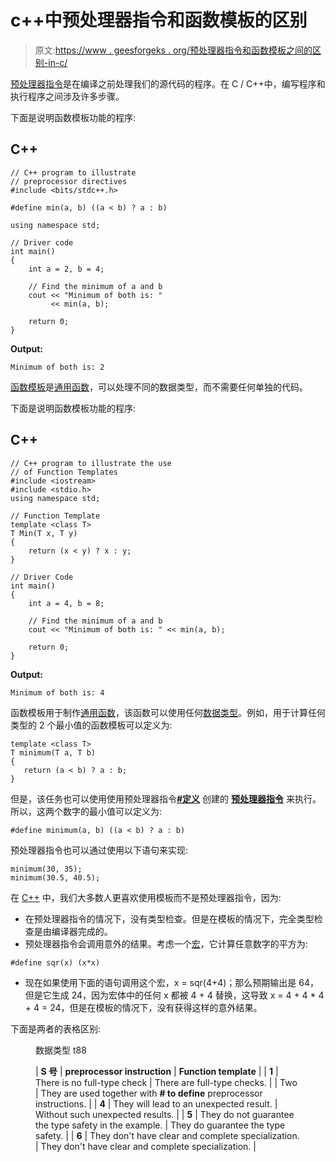 # c++中预处理器指令和函数模板的区别

> 原文:[https://www . geesforgeks . org/预处理器指令和函数模板之间的区别-in-c/](https://www.geeksforgeeks.org/difference-between-preprocessor-directives-and-function-templates-in-c/)

[预处理器指令](https://www.geeksforgeeks.org/cc-preprocessors/)是在编译之前处理我们的源代码的程序。在 C / C++中，编写程序和执行程序之间涉及许多步骤。

下面是说明函数模板功能的程序:

## C++

```
// C++ program to illustrate
// preprocessor directives
#include <bits/stdc++.h>

#define min(a, b) ((a < b) ? a : b)

using namespace std;

// Driver code
int main()
{
    int a = 2, b = 4;

    // Find the minimum of a and b
    cout << "Minimum of both is: "
         << min(a, b);

    return 0;
}
```

**Output:**

```
Minimum of both is: 2

```

[函数模板](https://www.geeksforgeeks.org/templates-cpp/)是[通用函数](https://www.geeksforgeeks.org/generics-in-c/)，可以处理不同的数据类型，而不需要任何单独的代码。

下面是说明函数模板功能的程序:

## C++

```
// C++ program to illustrate the use
// of Function Templates
#include <iostream>
#include <stdio.h>
using namespace std;

// Function Template
template <class T>
T Min(T x, T y)
{
    return (x < y) ? x : y;
}

// Driver Code
int main()
{
    int a = 4, b = 8;

    // Find the minimum of a and b
    cout << "Minimum of both is: " << min(a, b);

    return 0;
}
```

**Output:**

```
Minimum of both is: 4

```

函数模板用于制作[通用函数](https://www.geeksforgeeks.org/generics-in-c/)，该函数可以使用任何[数据类型](https://www.geeksforgeeks.org/c-data-types/)。例如，用于计算任何类型的 2 个最小值的函数模板可以定义为:

```
template <class T>
T minimum(T a, T b)
{
   return (a < b) ? a : b;
}
```

但是，该任务也可以使用使用预处理器指令[**#定义**](https://www.geeksforgeeks.org/interesting-facts-preprocessors-c/) 创建的 [**预处理器指令**](https://www.geeksforgeeks.org/cc-preprocessors/) 来执行。所以，这两个数字的最小值可以定义为:

```
#define minimum(a, b) ((a < b) ? a : b)
```

预处理器指令也可以通过使用以下语句来实现:

```
minimum(30, 35);
minimum(30.5, 40.5);
```

在 [C++](https://www.geeksforgeeks.org/c-plus-plus/) 中，我们大多数人更喜欢使用模板而不是预处理器指令，因为:

*   在预处理器指令的情况下，没有类型检查。但是在模板的情况下，完全类型检查是由编译器完成的。
*   预处理器指令会调用意外的结果。考虑一个[宏](https://www.geeksforgeeks.org/c-language-2-gq/macro-preprocessor-gq/)，它计算任意数字的平方为:

```
#define sqr(x) (x*x)
```

*   现在如果使用下面的语句调用这个宏，x = sqr(4+4)；那么预期输出是 64，但是它生成 24，因为宏体中的任何 x 都被 4 + 4 替换，这导致 x = 4 + 4 * 4 + 4 = 24，但是在模板的情况下，没有获得这样的意外结果。

下面是两者的表格区别:

<figure class="table">数据类型 t88

| **S 号** | **preprocessor instruction** | **Function template** |
| **1** | There is no full-type check | There are full-type checks. |
| Two | They are used together with **# to define** preprocessor instructions. |
| **4** | They will lead to an unexpected result. | Without such unexpected results. |
| **5** | They do not guarantee the type safety in the example. | They do guarantee the type safety. |
| **6** | They don't have clear and complete specialization. | They don't have clear and complete specialization. |

</figure>